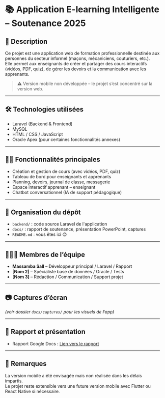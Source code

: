 # 📚 Application E-learning Intelligente – Soutenance 2025

## 🎯 Description

Ce projet est une application web de formation professionnelle destinée aux personnes du secteur informel (maçons, mécaniciens, couturiers, etc.).  
Elle permet aux enseignants de créer et partager des cours interactifs (vidéos, PDF, quiz), de gérer les devoirs et la communication avec les apprenants.

> ⚠️ Version mobile non développée – le projet s’est concentré sur la version web.

---

## 🛠️ Technologies utilisées

- Laravel (Backend & Frontend)
- MySQL
- HTML / CSS / JavaScript
- Oracle Apex (pour certaines fonctionnalités annexes)

---

## 👨‍💻 Fonctionnalités principales

- Création et gestion de cours (avec vidéos, PDF, quiz)
- Tableau de bord pour enseignants et apprenants
- Planning, devoirs, journal de classe, messagerie
- Espace interactif apprenant – enseignant
- Chatbot conversationnel (IA de support pédagogique)

---

## 📂 Organisation du dépôt

- `backend/` : code source Laravel de l'application
- `docs/` : rapport de soutenance, présentation PowerPoint, captures
- `README.md` : vous êtes ici 😊

---

## 🧑‍🤝‍🧑 Membres de l’équipe

- **Massamba Sall** – Développeur principal / Laravel / Rapport
- **[Nom 2]** – Spécialiste base de données / Oracle / Tests
- **[Nom 3]** – Rédaction / Communication / Support projet

---

## 📷 Captures d’écran

_(voir dossier `docs/captures/` pour les visuels de l’app)_

---

## 📄 Rapport et présentation

- Rapport Google Docs : [Lien vers le rapport](https://docs.google.com/document/d/1cf03CwXD7H4jIAsi4BjHpek6or_JQOiDXGiyINif3qA)

---

## 📝 Remarques

La version mobile a été envisagée mais non réalisée dans les délais impartis.  
Le projet reste extensible vers une future version mobile avec Flutter ou React Native si nécessaire.
